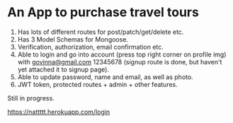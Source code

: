 # An App to purchase travel tours

1. Has lots of different routes for post/patch/get/delete etc.
2. Has 3 Model Schemas for Mongoose.
3. Verification, authorization, email confirmation etc.
4. Able to login and go into account (press top right corner on profile img) with govinna@gmail.com 12345678 (signup route is done, but haven't yet attached it to signup page).
5. Able to update password, name and email, as well as photo. 
6. JWT token, protected routes + admin + other features.

Still in progress.

https://nattttt.herokuapp.com/login
